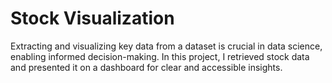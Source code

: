 # Stock Visualization
Extracting and visualizing key data from a dataset is crucial in data science, enabling informed decision-making. In this project, I retrieved stock data and presented it on a dashboard for clear and accessible insights.
